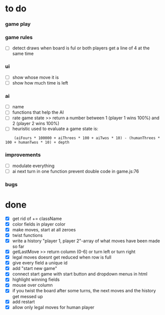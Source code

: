 # to do

### game play


### game rules
- [ ] detect draws when board is ful or both players get a line of 4 at the same time

### ui
- [ ] show whose move it is 
- [ ] show how much time is left

### ai
- [ ] name
- [ ] functions that help the AI
- [ ] rate game state >> return a number between 1 (player 1 wins 100%) and 2 (player 2 wins 100%)
- [ ] heuristic used to evaluate a game state is:
```
	(aiFours * 100000 + aiThrees * 100 + aiTwos * 10) -	(humanThrees * 100 + humanTwos * 10) + depth
```
### improvements
- [ ] modulate everything
- [ ] ai next turn in one function prevent double code in game.js:76

### bugs

# done
- [x] get rid of += className
- [x] color fields in player color
- [x] make moves, start at all zeroes
- [x] twist functions
- [x] write a history "player 1, player 2"-array of what moves have been made so far
- [x] getLastMove >> return column (0-6) or turn left or turn right 
- [x] legal moves doesnt get reduced when row is full
- [x] give every field a unique id
- [x] add "start new game"
- [x] connect start game with start button and dropdown menus in html
- [x] highlight winning fields
- [x] mouse over column
- [x] if you twist the board after some turns, the next moves and the history get messed up
- [x] add restart
- [x] allow only legal moves for human player
